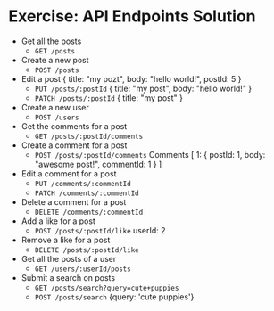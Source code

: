 # Exercise: API Endpoints Solution

- Get all the posts
  - `GET /posts`
- Create a new post
  - `POST /posts`
- Edit a post
{
  title: "my pozt",
  body: "hello world!",
  postId: 5
}
  - `PUT /posts/:postId`
{
  title: "my post",
  body: "hello world!"
}
  - `PATCH /posts/:postId`
{
  title: "my post"
}
- Create a new user
  - `POST /users`
- Get the comments for a post
  - `GET /posts/:postId/comments`
- Create a comment for a post
  - `POST /posts/:postId/comments`
Comments
[
1: {
  postId: 1,
  body: "awesome post!",
  commentId: 1
}
]
- Edit a comment for a post
  - `PUT /comments/:commentId`
  - `PATCH /comments/:commentId`
- Delete a comment for a post
  - `DELETE /comments/:commentId`
- Add a like for a post
  - `POST /posts/:postId/like`
  userId: 2
- Remove a like for a post
  - `DELETE /posts/:postId/like`
- Get all the posts of a user
  - `GET /users/:userId/posts`
- Submit a search on posts
  - `GET /posts/search?query=cute+puppies`
  - `POST /posts/search` {query: 'cute puppies'}
